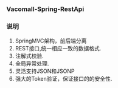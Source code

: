 ###  **Vacomall-Spring-RestApi** 
### 说明
1. SpringMVC架构，前后端分离
2. REST接口,统一相应一致的数据格式.
3. 注解式校验.
4. 全局异常处理.
5. 灵活支持JSON和JSONP
6. 强大的Token验证，保证接口的的安全性.